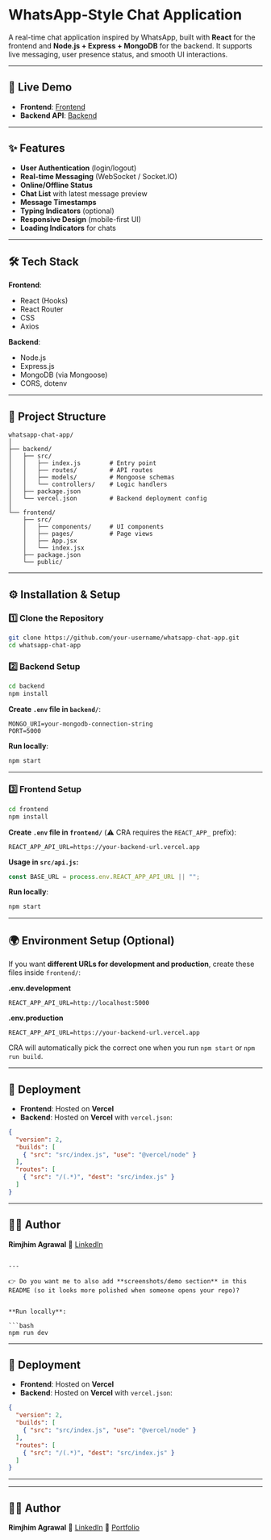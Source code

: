 

#  WhatsApp-Style Chat Application

A real-time chat application inspired by WhatsApp, built with **React** for the frontend and **Node.js + Express + MongoDB** for the backend.
It supports live messaging, user presence status, and smooth UI interactions.

---

## 🚀 Live Demo

* **Frontend**: [Frontend](https://whatsapp-style-chat.vercel.app/)
* **Backend API**: [Backend](https://whatsapp-backend-rimjhim.vercel.app/)

---

## ✨ Features

* **User Authentication** (login/logout)
* **Real-time Messaging** (WebSocket / Socket.IO)
* **Online/Offline Status**
* **Chat List** with latest message preview
* **Message Timestamps**
* **Typing Indicators** (optional)
* **Responsive Design** (mobile-first UI)
* **Loading Indicators** for chats

---

## 🛠 Tech Stack

**Frontend**:

* React (Hooks)
* React Router
* CSS 
* Axios

**Backend**:

* Node.js
* Express.js
* MongoDB (via Mongoose)
* CORS, dotenv

---

## 📂 Project Structure

```
whatsapp-chat-app/
│
├── backend/
│   ├── src/
│   │   ├── index.js        # Entry point
│   │   ├── routes/         # API routes
│   │   ├── models/         # Mongoose schemas
│   │   └── controllers/    # Logic handlers
│   ├── package.json
│   └── vercel.json         # Backend deployment config
│
└── frontend/
    ├── src/
    │   ├── components/     # UI components
    │   ├── pages/          # Page views
    │   ├── App.jsx
    │   └── index.jsx
    ├── package.json
    └── public/
```

---

## ⚙️ Installation & Setup

### 1️⃣ Clone the Repository

```bash
git clone https://github.com/your-username/whatsapp-chat-app.git
cd whatsapp-chat-app
```

### 2️⃣ Backend Setup

```bash
cd backend
npm install
```

**Create `.env` file in `backend/`**:

```
MONGO_URI=your-mongodb-connection-string
PORT=5000
```

**Run locally**:

```bash
npm start
```

---

### 3️⃣ Frontend Setup

```bash
cd frontend
npm install
```



**Create `.env` file in `frontend/`** (⚠️ CRA requires the `REACT_APP_` prefix):

```
REACT_APP_API_URL=https://your-backend-url.vercel.app
```

**Usage in `src/api.js`:**

```js
const BASE_URL = process.env.REACT_APP_API_URL || "";
```

**Run locally**:

```bash
npm start
```

---

## 🌍 Environment Setup (Optional)

If you want **different URLs for development and production**, create these files inside `frontend/`:

**.env.development**

```
REACT_APP_API_URL=http://localhost:5000
```

**.env.production**

```
REACT_APP_API_URL=https://your-backend-url.vercel.app
```

CRA will automatically pick the correct one when you run `npm start` or `npm run build`.

---

## 📡 Deployment

* **Frontend**: Hosted on **Vercel**
* **Backend**: Hosted on **Vercel** with `vercel.json`:

```json
{
  "version": 2,
  "builds": [
    { "src": "src/index.js", "use": "@vercel/node" }
  ],
  "routes": [
    { "src": "/(.*)", "dest": "src/index.js" }
  ]
}
```

---

## 🧑‍💻 Author

**Rimjhim Agrawal**
💼 [LinkedIn](https://www.linkedin.com/in/rimjhim-agrawal23000/)

```

---

👉 Do you want me to also add **screenshots/demo section** in this README (so it looks more polished when someone opens your repo)?
```

```

**Run locally**:

```bash
npm run dev
```

---

## 📡 Deployment

* **Frontend**: Hosted on **Vercel**
* **Backend**: Hosted on **Vercel** with `vercel.json`:

```json
{
  "version": 2,
  "builds": [
    { "src": "src/index.js", "use": "@vercel/node" }
  ],
  "routes": [
    { "src": "/(.*)", "dest": "src/index.js" }
  ]
}
```
---


---

## 🧑‍💻 Author

**Rimjhim Agrawal**
💼 [LinkedIn](https://www.linkedin.com/in/rimjhim-agrawal23000/)
📂 [Portfolio](https://portfolio-rimjhim.vercel.app/)


